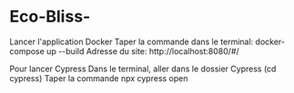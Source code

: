 # Eco-Bliss-

Lancer l'application Docker
Taper la commande dans le terminal: docker-compose up --build
Adresse du site: http://localhost:8080/#/

Pour lancer Cypress
Dans le terminal, aller dans le dossier Cypress (cd cypress)
Taper la commande npx cypress open
